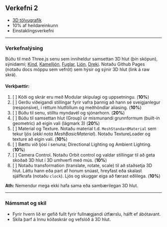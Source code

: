 ## Verkefni 2
- [3D tölvugrafík](https://github.com/GunnarThorunnarson/FORR3FV05EU/wiki/3D-t%C3%B6lvugraf%C3%ADk)
- 10% af heildareinkunn
- Einstaklingsverkefni

---

### Verkefnalýsing
Búðu til með Three.js senu sem inniheldur samsettan 3D hlut (þín sköpun), sýnidæmi; [Kind](https://codepen.io/elliezen/pen/GWbBrx), [Kamelljón](https://codepen.io/elliezen/pen/evXgdE), [Fuglar](https://codepen.io/Yakudoo/pen/LVyJXw), [Ljón](https://codepen.io/Yakudoo/full/YXxmYR/), [Dreki](https://codepen.io/Yakudoo/pen/yNjRRL). Notaðu Github Pages (notaðu docs möppu sem vefrót) sem hýsir og sýnir 3D hlut (link á raw skrá).


#### Verkþættir:
1. [ ] Kóði og skrár eru með Modular skipulagi og uppsetningu. (**10%**)
1. [ ] Gerðu viðeigandi stillingar fyrir vafra þannig að hann sé sveigjanlegur (responsive), í réttum hlutföllum og meðhöndlar aliasing. (**10%**)
1. [ ] Búðu til senu, stilltu myndavél og sjónarhorn. (**20%**)
1. [ ] Búðu til samsettan hlut (Group) úr mismunandi grunnformum (built-in geometric) að eigin vali (lágmark 3) (**20%**)
1. [ ] Material og Texture. Notaðu material t.d. `MeshStandardMaterial` sem tekur ljós (_ekki nota MeshBasicMaterial_). Notaðu TextureLoader og texture að eigin vali. (**10%**) 
1. [ ] Bættu við ljósi í senuna; Directional Lighting og Ambient Lighting. (**10%**)
1. [ ] Camera Control. Notaðu Orbit control og valdar stillingar til að geta skoðað 3D hlut í 3D umhverfi með mús. (**10%**)
1. [ ] Notaðu transformation (translate, rotate, scale) til að staðsetja 3D hlut. Láttu hann eða part af honum snúast, hreyfast eða skalast sjálfkrafa (notaðu `clock`). Ljós og skuggar eiga að færast eðlilega. (**10%**)
<!--
1. [ ] **Bónus (má sleppa)** Þegar smellt er á 3D hlut (eða skjá) með mús þá á hluturinn að breytast; lögun, útlit og hreyfing. Kvikun þarf að vera samsett (keyframes).
-->

**Ath:** Nemendur mega ekki hafa sama eða sambærilegan 3D hlut. 

---

### Námsmat og skil
- Fyrir hvern lið er gefið fullt fyrir fullnægjandi útfærslu, hálft ef ábótavant. 
- Skila þarf á Innu kóðaskrár og vefslóð á 3D hlut. 

